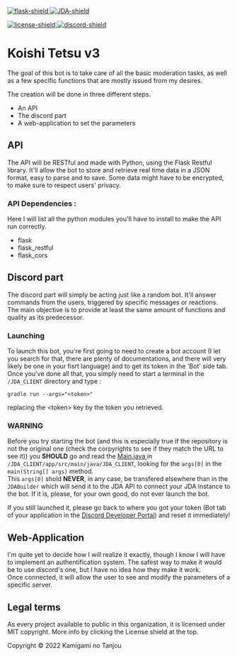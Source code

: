 [JDA-shield]: https://img.shields.io/badge/Discord%20API-JDA-blue.svg
[flask-shield]: https://img.shields.io/badge/Framework-Flask-purple.svg
[license-shield]: https://img.shields.io/badge/License-MIT-white.svg
[discord-shield]: https://discord.com/api/guilds/861918152669396992/widget.png

[JDA]: https://github.com/DV8FromTheWorld/JDA
[flask]: https://flask.palletsprojects.com/en/2.1.x/
[license]: https://github.com/Kamigami-no-Tanjou/Koishi-Tetsu-v3/blob/main/LICENSE
[discord]: https://discord.gg/g6XuGQTKZd
[main]: https://github.com/Kamigami-no-Tanjou/Koishi-Tetsu-v3/blob/main/JDA_CLIENT/app/src/main/java/JDA_CLIENT/Main.java
[devportal]: https://discord.com/developers/

[ ![flask-shield][] ][flask]
[ ![JDA-shield][] ][JDA]

[ ![license-shield][] ][license]
[ ![discord-shield][] ][discord]

# Koishi Tetsu v3
The goal of this bot is to take care of all the basic moderation tasks, as well as a few specific functions that are mostly issued from my desires.

The creation will be done in three different steps.
- An API
- The discord part
- A web-application to set the parameters

## API
The API will be RESTful and made with Python, using the Flask Restful library. It'll allow the bot to store and retrieve real time data in a JSON format, easy to parse and to save. Some data might have to be encrypted, to make sure to respect users' privacy.

### API Dependencies :
Here I will list all the python modules you'll have to install to make the API run correctly.
- flask
- flask_restful
- flask_cors

## Discord part
The discord part will simply be acting just like a random bot. It'll answer commands from the users, triggered by specific messages or reactions. The main objective is to provide at least the same amount of functions and quality as its predecessor.

### Launching
To launch this bot, you're first going to need to create a bot account (I let you search for that, there are plenty of documentations, and there will very likely be one in your fisrt language) and to get its token in the 'Bot' side tab. <br>
Once you've done all that, you simply need to start a terminal in the `/JDA_CLIENT` directory and type :
```
gradle run --args="<token>"
```
replacing the <<!---->token> key by the token you retrieved.

### **WARNING**
Before you try starting the bot (and this is especially true if the repository is not the original one (check the corpyrights to see if they match the URL to see it)) you **SHOULD** go and read the [ Main.java ][main] in `/JDA_CLIENT/app/src/main/java/JDA_CLIENT`, looking for the `args[0]` in the `main(String[] args)` method. <br>
This `args[0]` shold **NEVER**, in any case, be transfered elsewhere than in the `JDABuilder` which will send it to the JDA API to connect your JDA instance to the bot. If it is, please, for your own good, do not ever launch the bot.

If you still launched it, please go back to where you got your token (Bot tab of your application in the [ Discord Developer Portal][devportal]) and reset it immediately!

## Web-Application
I'm quite yet to decide how I will realize it exactly, though I know I will have to implement an authentification system. The safest way to make it would be to use discord's one, but I have no idea how they make it work. <br>
Once connected, it will allow the user to see and modify the parameters of a specific server.

## Legal terms
As every project available to public in this organization, it is licensed under MIT copyright. More info by clicking the License shield at the top.

Copyright © 2022 Kamigami no Tanjou